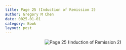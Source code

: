 ```yaml
---
title: Page 25 (Induction of Remission 2)
author: Gregory M Chen
date: 0025-01-01
category: Book
layout: post
---
```


<p style="text-align:center;"><img src="{{site.baseurl}}/assets/Graphics_v3.2/Page25_Induction-of-Remission-2.png" alt="Page 25 (Induction of Remission 2)" style="max-height: calc(100vh - 30px - 50px);"/></p>
